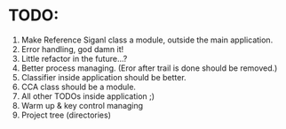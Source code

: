 # TODO:

1. Make Reference Siganl class a module, outside the main application.
2. Error handling, god damn it!
3. Little refactor in the future...?
4. Better process managing. (Eror after trail is done should be removed.)
5. Classifier inside application should be better.
6. CCA class should be a module.
7. All other TODOs inside application ;)
8. Warm up & key control managing
9. Project tree (directories)
